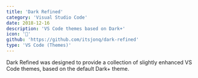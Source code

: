 ```yaml
---
title: 'Dark Refined'
category: 'Visual Studio Code'
date: 2018-12-16
description: 'VS Code themes based on Dark+'
icon: '🔶'
github: 'https://github.com/itsjonq/dark-refined'
type: 'VS Code (Themes)'
---
```


Dark Refined was designed to provide a collection of slightly enhanced VS Code themes, based on the default Dark+ theme.
